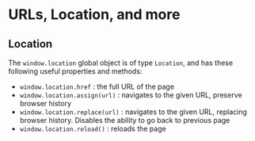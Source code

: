 # URLs, Location, and more

## Location

The `window.location` global object is of type `Location`, and has these following useful properties and methods:

- `window.location.href` : the full URL of the page
- `window.location.assign(url)` : navigates to the given URL, preserve browser history
- `window.location.replace(url)` : navigates to the given URL, replacing browser history. Disables the ability to go back to previous page
- `window.location.reload()` : reloads the page
